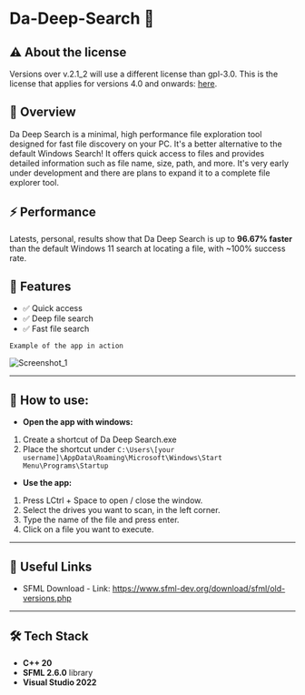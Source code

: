 # Da-Deep-Search 🔎

## **⚠️ About the license**
Versions over v.2.1_2 will use a different license than gpl-3.0. This is the license that applies for versions 4.0 and onwards: [here](https://github.com/Drimiteros/Da-Deep-Search-live-version-repo/blob/main/License.txt). 

## **🎯 Overview**
Da Deep Search is a minimal, high performance file exploration tool designed for fast file discovery on your PC. It's a better alternative to the default Windows Search! It offers quick access to files and provides detailed information such as file name, size, path, and more. It's very early under development and there are plans to expand it to a complete file explorer tool.

## **⚡ Performance**
Latests, personal, results show that Da Deep Search is up to **96.67% faster** than the default Windows 11 search at locating a file, with ~100% success rate.

## 📑 Features

- ✅ Quick access
- ✅ Deep file search  
- ✅ Fast file search

`Example of the app in action`

![Screenshot_1](https://github.com/user-attachments/assets/66c20523-5e4c-4e98-8b2c-b84eb11036c5)

---

## 💁 How to use:
- **Open the app with windows:**
1. Create a shortcut of Da Deep Search.exe
2. Place the shortcut under `C:\Users\[your username]\AppData\Roaming\Microsoft\Windows\Start Menu\Programs\Startup`
    
- **Use the app:**
1. Press LCtrl + Space to open / close the window.
2. Select the drives you want to scan, in the left corner.
3. Type the name of the file and press enter.
4. Click on a file you want to execute.

---

## 🔗 Useful Links  
- SFML Download - Link: https://www.sfml-dev.org/download/sfml/old-versions.php

---

## 🛠️ Tech Stack  
- **C++ 20**
- **SFML 2.6.0** library
- **Visual Studio 2022**
